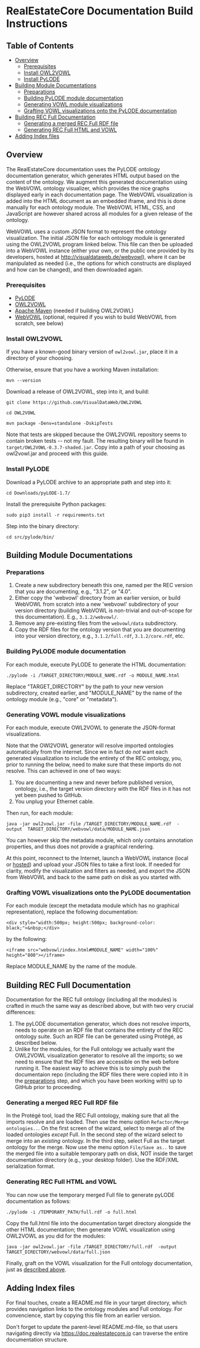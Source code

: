 # RealEstateCore Documentation Build Instructions

## Table of Contents

* [Overview](#overview)
    * [Prerequisites](#prerequisites)
    * [Install OWL2VOWL](#install-owl2vowl)
    * [Install PyLODE](#install-pylode)
* [Building Module Documentations](#building-module-documentations)
    * [Preparations](#preparations)
    * [Building PyLODE module documentation](#building-pylode-module-documentation)
    * [Generating VOWL module visualizations](#generating-vowl-module-visualizations)
    * [Grafting VOWL visualizations onto the PyLODE documentation](#grafting-vowl-visualizations-onto-the-pylode-documentation)
* [Building REC Full Documentation](#building-rec-full-documentation)
    * [Generating a merged REC Full RDF file](#generating-a-merged-rec-full-rdf-file)
    * [Generating REC Full HTML and VOWL](#generating-rec-full-html-and-vowl)
* [Adding Index files](#adding-index-files)

## Overview

The RealEstateCore documentation uses the PyLODE ontology documentation 
generator, which generates HTML output based on the content of the ontology. 
We augment this generated documentation using the WebVOWL ontology visualizer, 
which provides the nice graphs displayed early in each documentation page. 
The WebVOWL visualization is added into the HTML document as an embedded 
iframe, and this is done manually for each ontology module. The WebVOWL HTML, 
CSS, and JavaScript are however shared across all modules for a given release 
of the ontology.

WebVOWL uses a custom JSON format to represent the ontology visualization. 
The initial JSON file for each ontology module is generated using the OWL2VOWL 
program linked below. This file can then be uploaded into a WebVOWL instance 
(either your own, or the public one provided by its developers, hosted at 
http://visualdataweb.de/webvowl), where it can be manipulated as needed (i.e., 
the options for which constructs are displayed and how can be changed), and 
then downloaded again.

### Prerequisites

* [PyLODE](https://github.com/RDFLib/pyLODE)
* [OWL2VOWL](https://github.com/VisualDataWeb/OWL2VOWL)
* [Apache Maven](https://maven.apache.org/download.cgi) (needed if building 
OWL2VOWL)
* [WebVOWL](https://github.com/VisualDataWeb/WebVOWL) (optional, required if 
you wish to build WebVOWL from scratch, see below)

### Install OWL2VOWL

If you have a known-good binary version of `owl2vowl.jar`, place it in a 
directory of your choosing.

Otherwise, ensure that you have a working Maven installation: 

`mvn --version`

Download a release of OWL2VOWL, step into it, and build:

`git clone https://github.com/VisualDataWeb/OWL2VOWL`

`cd OWL2VOWL`

`mvn package -Denv=standalone -DskipTests`

Note that tests are skipped because the OWL2VOWL repository seems to contain 
broken tests -- not my fault. The resulting binary will be found in 
`target/OWL2VOWL-0.3.7-shaded.jar`. Copy into a path of your choosing as 
owl2vowl.jar and proceed with this guide.

### Install PyLODE

Download a PyLODE archive to an appropriate path and step into it:

`cd Downloads/pyLODE-1.7/`

Install the prerequisite Python packages:

`sudo pip3 install -r requirements.txt`

Step into the binary directory:

`cd src/pylode/bin/`

## Building Module Documentations

### Preparations 

1. Create a new subdirectory beneath this one, named per the REC version that 
you are documenting, e.g., "3.1.2", or "4.0". 
2. Either copy the 'webvowl' directory from an earlier version, or build 
WebVOWL from scratch into a new 'webvowl' subdirectory of your version 
directory (building WebVOWL is non-trivial and out-of-scope for this 
documentation). E.g., `3.1.2/webvowl/`. 
3. Remove any pre-existing files from the `webvowl/data` subdirectory.
4. Copy the RDF files for the ontology version that you are documenting into 
your version directory, e.g., `3.1.2/full.rdf`, `3.1.2/core.rdf`, etc.

### Building PyLODE module documentation

For each module, execute PyLODE to generate the HTML documentation:

`./pylode -i /TARGET_DIRECTORY/MODULE_NAME.rdf -o MODULE_NAME.html`

Replace "TARGET_DIRECTORY" by the path to your new version subdirectory, 
created earlier, and "MODULE_NAME" by the name of the ontology module (e.g., 
"core" or "metadata").

### Generating VOWL module visualizations

For each module, execute OWL2VOWL to generate the JSON-format visualizations.

Note that the OWl2VOWL generator will resolve imported ontologies automatically 
from the internet. Since we in fact do _not_ want each generated visualization 
to include the entirety of the REC ontology, you, prior to running the below,
need to make sure that these imports do not resolve. This can achieved in one 
of two ways:

1. You are documenting a new and never before published version, ontology, 
i.e., the target version directory with the RDF files in it has not yet 
been pushed to GitHub.
2. You unplug your Ethernet cable.

Then run, for each module:

`java -jar owl2vowl.jar -file /TARGET_DIRECTORY/MODULE_NAME.rdf  -output  TARGET_DIRECTORY/webvowl/data/MODULE_NAME.json`

You can however skip the metadata module, which only contains annotation 
properties, and thus does not provide a graphical rendering.

At this point, reconnect to the Internet, launch a WebVOWL instance (local 
or [hosted](http://visualdataweb.de/webvowl/)) and upload your JSON files to 
take a first look. If needed for clarity, modify the visualization and filters 
as needed, and export the JSON from WebVOWL and back to the same path on disk 
as you started with. 

### Grafting VOWL visualizations onto the PyLODE documentation

For each module (except the metadata module which has no graphical 
representation), replace the following documentation:

`<div style="width:500px; height:500px; background-color: black;">&nbsp;</div>`

by the following:

`<iframe src="webvowl/index.html#MODULE_NAME" width="100%" height="800"></iframe>`

Replace MODULE_NAME by the name of the module.

## Building REC Full Documentation

Documentation for the REC full ontology (including all the modules) is crafted 
in much the same way as described above, but with two very crucial differences:

1. The pyLODE documentation generator, which does not resolve imports, needs 
to operate on an RDF file that contains the entirety of the REC ontology suite.
Such an RDF file can be generated using Protégé, as described below.
2. Unlike for the modules, for the Full ontology we actually want the OWL2VOWL 
visualization generator to resolve all the imports; so we need to ensure that 
the RDF files are accessible on the web before running it. The easiest way 
to achieve this is to simply push the documentaion repo (including the RDF 
files there were copied into it in the [preparations](#preparations) step, and 
which you have been working with) up to GitHub prior to proceeding.

### Generating a merged REC Full RDF file

In the Protégé tool, load the REC Full ontology, making sure that all the 
imports resolve and are loaded. Then use the menu option `Refactor/Merge ontologies..`.
On the first screen of the wizard, select to merge all of the loaded 
ontologies _except_ Full. In the second step of the wizard select to merge 
into an _existing_ ontology. In the third step, select Full as the target 
ontology for the merge. Now use the menu option `File/Save as..` to save 
the merged file into a suitable temporary path on disk, NOT inside the target
documentation directory (e.g., your desktop folder). Use the RDF/XML 
serialization format. 

### Generating REC Full HTML and VOWL

You can now use the temporary merged Full file to generate pyLODE documentation 
as follows: 

`./pylode -i /TEMPORARY_PATH/full.rdf -o full.html`

Copy the full.html file into the documentation target directory alongside 
the other HTML documentation; then generate VOWL visualization using OWL2VOWL 
as you did for the modules:

`java -jar owl2vowl.jar -file /TARGET_DIRECTORY/full.rdf  -output  TARGET_DIRECTORY/webvowl/data/full.json`

Finally, graft on the VOWL visualization for the Full ontology documentation, 
just as [described above](#grafting-vowl-visualizations-onto-the-pylode-documentation).

## Adding Index files

For final touches, create a README.md file in your target directory, which 
provides navigation links to the ontology modules and Full ontology. For 
convencience, start by copying this file from an earlier version.

Don't forget to update the parent-level README.md-file, so that users 
navigating directly via https://doc.realestatecore.io can traverse the entire 
documentation structure.